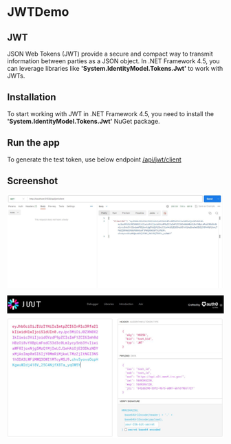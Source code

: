 # JWTDemo

## JWT
JSON Web Tokens (JWT) provide a secure and compact way to transmit information between parties as a JSON object. In .NET Framework 4.5, you can leverage libraries like **'System.IdentityModel.Tokens.Jwt'** to work with JWTs.

## Installation

To start working with JWT in .NET Framework 4.5, you need to install the **'System.IdentityModel.Tokens.Jwt'** NuGet package. 

## Run the app 
To generate the test token, use below endpoint 
[/api/jwt/client](http://localhost:51532/api/jwt/client)
 

## Screenshot
![api request](https://github.com/sivakumar966/JWT.Net4.5/blob/master/Images/getclientjwt.jpg "Get test token.")

![jwt payload](https://github.com/sivakumar966/JWT.Net4.5/blob/master/Images/jwtpayload.jpg "JWT payload.")